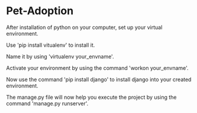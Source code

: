 # Pet-Adoption
After installation of python on your computer, set up your virtual environment.

Use 'pip install vitualenv' to install it.

Name it by using 'virtualenv your_envname'.

Activate your environment by using the command 'workon your_envname'.

Now use the command 'pip install django' to install django into your created environment.

The manage.py file will now help you execute the project by using the command 'manage.py runserver'.


